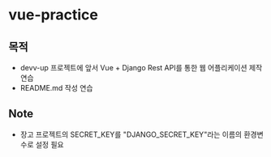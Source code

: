 # vue-practice
목적
-
- devv-up 프로젝트에 앞서 Vue + Django Rest API를 통한 웹 어플리케이션 제작 연습
- README.md 작성 연습

Note
-
- 장고 프로젝트의 SECRET_KEY를 "DJANGO_SECRET_KEY"라는 이름의 환경변수로 설정 필요

